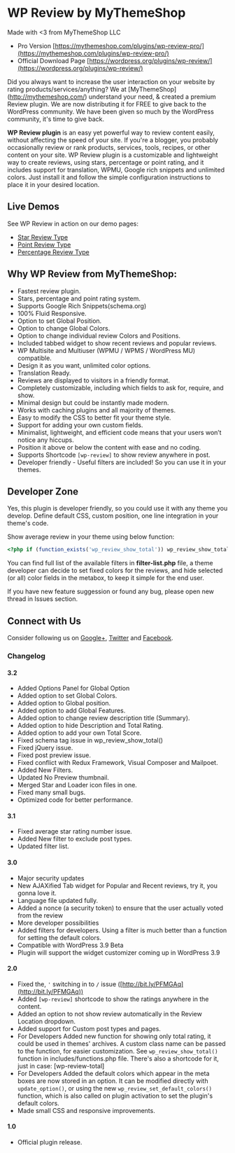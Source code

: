 # WP Review by MyThemeShop
Made with <3 from MyThemeShop LLC

* Pro Version [https://mythemeshop.com/plugins/wp-review-pro/](https://mythemeshop.com/plugins/wp-review-pro/)
* Official Download Page [https://wordpress.org/plugins/wp-review/](https://wordpress.org/plugins/wp-review/)

Did you always want to increase the user interaction on your website by rating products/services/anything? We at [MyThemeShop] (http://mythemeshop.com/) understand your need, & created a premium Review plugin. We are now distributing it for FREE to give back to the WordPress community. We have been given so much by the WordPress community, it's time to give back.

**WP Review plugin** is an easy yet powerful way to review content easily, without affecting the speed of your site. If you're a blogger, you probably occasionally review or rank products, services, tools, recipes, or other content on your site. WP Review plugin is a customizable and lightweight way to create reviews, using stars, percentage or point rating, and it includes support for translation, WPMU, Google rich snippets and unlimited colors. Just install it and follow the simple configuration instructions to place it in your desired location.

## Live Demos

See WP Review in action on our demo pages:

* [Star Review Type](http://demo.mythemeshop.com/point/fatebuntur-stoici-haec-omnia-dicta-esse-praeclare/)
* [Point Review Type](http://demo.mythemeshop.com/point/modo-etiam-paulum-ad-dexteram-de-via-declinavi/)
* [Percentage Review Type](http://demo.mythemeshop.com/point/sed-nonne-merninisti-licere-mihi-ista-probare/)

## Why WP Review from MyThemeShop:

* Fastest review plugin.
* Stars, percentage and point rating system.
* Supports Google Rich Snippets(schema.org)
* 100% Fluid Responsive.
* Option to set Global Position.
* Option to change Global Colors.
* Option to change individual review Colors and Positions.
* Included tabbed widget to show recent reviews and popular reviews.
* WP Multisite and Multiuser (WPMU / WPMS / WordPress MU) compatible.
* Design it as you want, unlimited color options.
* Translation Ready.
* Reviews are displayed to visitors in a friendly format.
* Completely customizable, including which fields to ask for, require, and show.
* Minimal design but could be instantly made modern.
* Works with caching plugins and all majority of themes.
* Easy to modify the CSS to better fit your theme style.
* Support for adding your own custom fields.
* Minimalist, lightweight, and efficient code means that your users won’t notice any hiccups.
* Position it above or below the content with ease and no coding.
* Supports Shortcode `[wp-review]` to show review anywhere in post.
* Developer friendly - Useful filters are included! So you can use it in your themes.

## Developer Zone

Yes, this plugin is developer friendly, so you could use it with any theme you develop. Define default CSS, custom position, one line integration in your theme's code.

Show average review in your theme using below function:

```php
<?php if (function_exists('wp_review_show_total')) wp_review_show_total(); ?>
```

You can find full list of the available filters in **filter-list.php** file, a theme developer can decide to set fixed colors for the reviews, and hide selected (or all) color fields in the metabox, to keep it simple for the end user.

If you have new feature suggession or found any bug, please open new thread in Issues section.

## Connect with Us

Consider following us on [Google+](https://plus.google.com/+Mythemeshop/), [Twitter](https://twitter.com/MyThemeShopTeam) and [Facebook](https://www.facebook.com/MyThemeShop).

### Changelog

#### 3.2
* Added Options Panel for Global Option
* Added option to set Global Colors.
* Added option to Global position.
* Added option to add Global Features.
* Added option to change review description title (Summary).
* Added option to hide Description and Total Rating.
* Added option to add your own Total Score.
* Fixed schema tag issue in wp_review_show_total()
* Fixed jQuery issue.
* Fixed post preview issue.
* Fixed conflict with Redux Framework, Visual Composer and Mailpoet.
* Added New Filters.
* Updated No Preview thumbnail.
* Merged Star and Loader icon files in one.
* Fixed many small bugs.
* Optimized code for better performance.

#### 3.1
* Fixed average star rating number issue.
* Added New filter to exclude post types.
* Updated filter list.

#### 3.0
* Major security updates
* New AJAXified Tab widget for Popular and Recent reviews, try it, you gonna love it.
* Language file updated fully.
* Added a nonce (a security token) to ensure that the user actually voted from the review
* More developer possibilities
* Added filters for developers. Using a filter is much better than a function for setting the default colors.
* Compatible with WordPress 3.9 Beta
* Plugin will support the widget customizer coming up in WordPress 3.9

#### 2.0
* Fixed the, `'` switching in to `/` issue ([http://bit.ly/PFMGAq](http://bit.ly/PFMGAq))
* Added `[wp-review]` shortcode to show the ratings anywhere in the content.
* Added an option to not show review automatically in the Review Location dropdown.
* Added support for Custom post types and pages.
* For Developers Added new function for showing only total rating, it could be used in themes' archives. A custom class name can be passed to the function, for easier customization. See `wp_review_show_total()` function in includes/functions.php file. There's also a shortcode for it, just in case: [wp-review-total]
* For Developers Added the default colors which appear in the meta boxes are now stored in an option. It can be modified directly with `update_option()`, or using the new `wp_review_set_default_colors()` function, which is also called on plugin activation to set the plugin's default colors.
* Made small CSS and responsive improvements.

#### 1.0
* Official plugin release.

